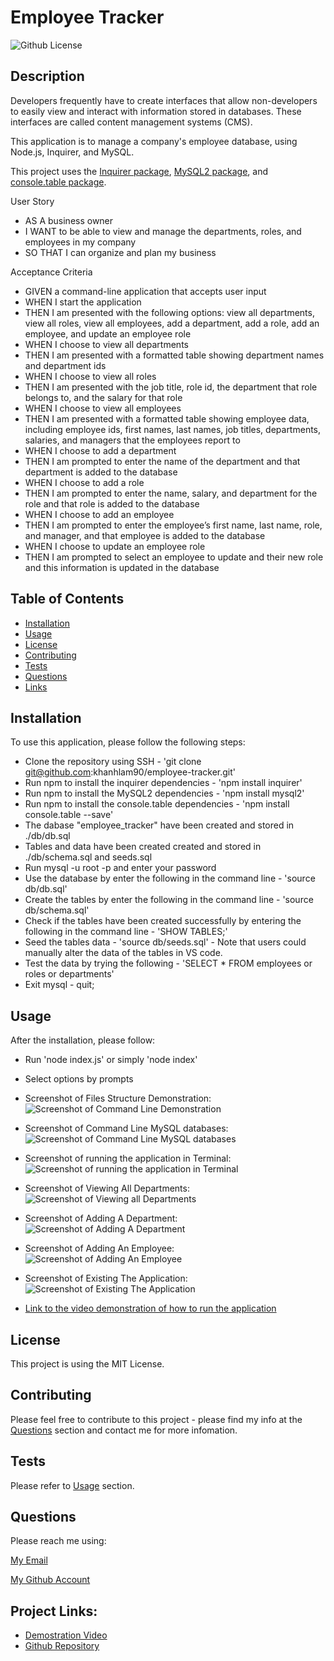 # Employee Tracker

![Github License](https://img.shields.io/static/v1?label=License&message=MIT&color=blue&style=for-the-badge)

## Description
Developers frequently have to create interfaces that allow non-developers to easily view and interact with information stored in databases. These interfaces are called content management systems (CMS).

This application is to manage a company's employee database, using Node.js, Inquirer, and MySQL.

This project uses the [Inquirer package](https://www.npmjs.com/package/inquirer), [MySQL2 package](https://www.npmjs.com/package/mysql2), and [console.table package](https://www.npmjs.com/package/console.table).

User Story
- AS A business owner
- I WANT to be able to view and manage the departments, roles, and employees in my company
- SO THAT I can organize and plan my business

Acceptance Criteria
- GIVEN a command-line application that accepts user input
- WHEN I start the application
- THEN I am presented with the following options: view all departments, view all roles, view all employees, add a department, add a role, add an employee, and update an employee role
- WHEN I choose to view all departments
- THEN I am presented with a formatted table showing department names and department ids
- WHEN I choose to view all roles
- THEN I am presented with the job title, role id, the department that role belongs to, and the salary for that role
- WHEN I choose to view all employees
- THEN I am presented with a formatted table showing employee data, including employee ids, first names, last names, job titles, departments, salaries, and managers that the employees report to
- WHEN I choose to add a department
- THEN I am prompted to enter the name of the department and that department is added to the database
- WHEN I choose to add a role
- THEN I am prompted to enter the name, salary, and department for the role and that role is added to the database
- WHEN I choose to add an employee
- THEN I am prompted to enter the employee’s first name, last name, role, and manager, and that employee is added to the database
- WHEN I choose to update an employee role
- THEN I am prompted to select an employee to update and their new role and this information is updated in the database

## Table of Contents

* [Installation](#installation)
* [Usage](#usage)
* [License](#license)
* [Contributing](#contributing)
* [Tests](#tests)
* [Questions](#questions)
* [Links](#links)

## Installation

To use this application, please follow the following steps:
- Clone the repository using SSH - 'git clone git@github.com:khanhlam90/employee-tracker.git'
- Run npm to install the inquirer dependencies - 'npm install inquirer'
- Run npm to install the MySQL2 dependencies - 'npm install mysql2'
- Run npm to install the console.table dependencies - 'npm install console.table --save'
- The dabase "employee_tracker" have been created and stored in ./db/db.sql
- Tables and data have been created created and stored in ./db/schema.sql and seeds.sql
- Run mysql -u root -p and enter your password
- Use the database by enter the following in the command line - 'source db/db.sql'
- Create the tables by enter the following in the command line - 'source db/schema.sql'
- Check if the tables have been created successfully by entering the following in the command line - 'SHOW TABLES;'
- Seed the tables data - 'source db/seeds.sql' - Note that users could manually alter the data of the tables in VS code.
- Test the data by trying the following - 'SELECT * FROM employees or roles or departments'
- Exit mysql - quit;

## Usage 
After the installation, please follow:
- Run 'node index.js' or simply 'node index'
- Select options by prompts

- Screenshot of Files Structure Demonstration:
![Screenshot of Command Line Demonstration](./assets/images/demonstration-0.png)
- Screenshot of Command Line MySQL databases:
![Screenshot of Command Line MySQL databases](./assets/images/demonstration-1.png)
- Screenshot of running the application in Terminal:
![Screenshot of running the application in Terminal](./assets/images/demonstration-2.png)
- Screenshot of Viewing All Departments:
![Screenshot of Viewing all Departments](./assets/images/demonstration-3.png)
- Screenshot of Adding A Department:
![Screenshot of Adding A Department](./assets/images/demonstration-4.png)
- Screenshot of Adding An Employee:
![Screenshot of Adding An Employee](./assets/images/demonstration-5.png)
- Screenshot of Existing The Application:
![Screenshot of Existing The Application](./assets/images/demonstration-6.png)

- [Link to the video demonstration of how to run the application](https://drive.google.com/drive/folders/1Oc2k2ySreNb_kmoDX0RURd2IhfojAJ33?usp=sharing)

## License

This project is using the MIT License.

## Contributing

Please feel free to contribute to this project - please find my info at the [Questions](#questions) section and contact me for more infomation.

## Tests

Please refer to [Usage](#usage) section.

## Questions

Please reach me using:

<a href = "mailto:khanhlam1990@yahoo.com"> My Email </a>

[My Github Account](https://github.com/khanhlam90)

## Project Links:
* [Demostration Video](https://drive.google.com/drive/folders/1Oc2k2ySreNb_kmoDX0RURd2IhfojAJ33?usp=sharing)
* [Github Repository](https://github.com/khanhlam90/employee-tracker.git)

